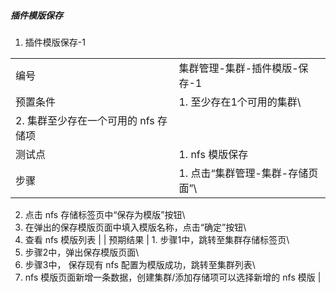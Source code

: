 ##### 插件模版保存

1. 插件模版保存-1

|||
| ---- | ---- |
| 编号 | 集群管理-集群-插件模版-保存-1 |
| 预置条件 | 1. 至少存在1个可用的集群\
2. 集群至少存在一个可用的 nfs 存储项 |
| 测试点 | 1. nfs 模版保存 |
| 步骤 | 1. 点击“集群管理-集群-存储页面”\
2. 点击 nfs 存储标签页中“保存为模版”按钮\
3. 在弹出的保存模版页面中填入模版名称，点击“确定”按钮\
4. 查看 nfs 模版列表 |
| 预期结果 | 1. 步骤1中，跳转至集群存储标签页\
2. 步骤2中，弹出保存模版页面\
3. 步骤3中， 保存现有 nfs 配置为模版成功，跳转至集群列表\
4. nfs 模版页面新增一条数据，创建集群/添加存储项可以选择新增的 nfs 模版 |
